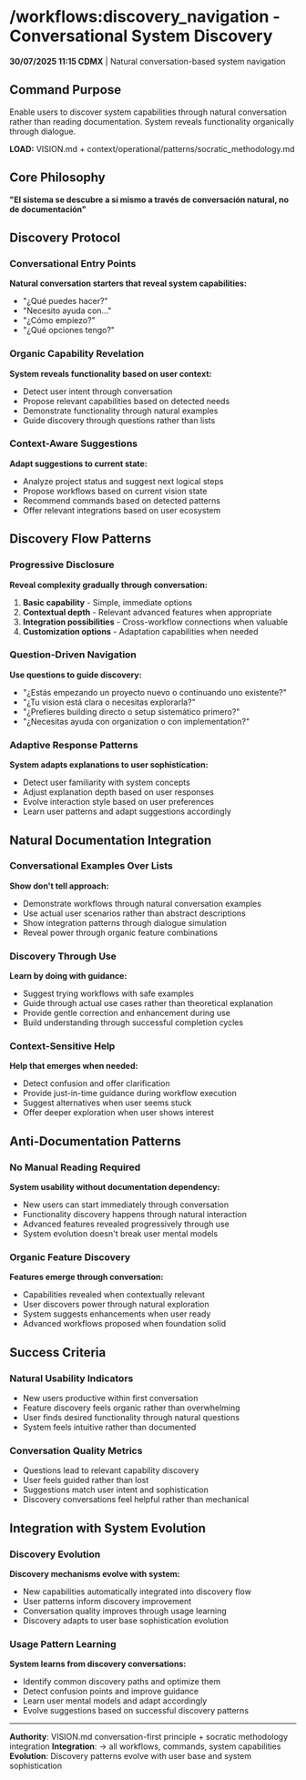 # /workflows:discovery_navigation - Conversational System Discovery

**30/07/2025 11:15 CDMX** | Natural conversation-based system navigation

## Command Purpose
Enable users to discover system capabilities through natural conversation rather than reading documentation. System reveals functionality organically through dialogue.

**LOAD:** VISION.md + context/operational/patterns/socratic_methodology.md

## Core Philosophy
**"El sistema se descubre a sí mismo a través de conversación natural, no de documentación"**

## Discovery Protocol

### Conversational Entry Points
**Natural conversation starters that reveal system capabilities:**
- "¿Qué puedes hacer?"
- "Necesito ayuda con..."
- "¿Cómo empiezo?"
- "¿Qué opciones tengo?"

### Organic Capability Revelation
**System reveals functionality based on user context:**
- Detect user intent through conversation
- Propose relevant capabilities based on detected needs
- Demonstrate functionality through natural examples
- Guide discovery through questions rather than lists

### Context-Aware Suggestions
**Adapt suggestions to current state:**
- Analyze project status and suggest next logical steps
- Propose workflows based on current vision state
- Recommend commands based on detected patterns
- Offer relevant integrations based on user ecosystem

## Discovery Flow Patterns

### Progressive Disclosure
**Reveal complexity gradually through conversation:**
1. **Basic capability** - Simple, immediate options
2. **Contextual depth** - Relevant advanced features when appropriate
3. **Integration possibilities** - Cross-workflow connections when valuable
4. **Customization options** - Adaptation capabilities when needed

### Question-Driven Navigation
**Use questions to guide discovery:**
- "¿Estás empezando un proyecto nuevo o continuando uno existente?"
- "¿Tu vision está clara o necesitas explorarla?"
- "¿Prefieres building directo o setup sistemático primero?"
- "¿Necesitas ayuda con organization o con implementation?"

### Adaptive Response Patterns
**System adapts explanations to user sophistication:**
- Detect user familiarity with system concepts
- Adjust explanation depth based on user responses
- Evolve interaction style based on user preferences
- Learn user patterns and adapt suggestions accordingly

## Natural Documentation Integration

### Conversational Examples Over Lists
**Show don't tell approach:**
- Demonstrate workflows through natural conversation examples
- Use actual user scenarios rather than abstract descriptions
- Show integration patterns through dialogue simulation
- Reveal power through organic feature combinations

### Discovery Through Use
**Learn by doing with guidance:**
- Suggest trying workflows with safe examples
- Guide through actual use cases rather than theoretical explanation
- Provide gentle correction and enhancement during use
- Build understanding through successful completion cycles

### Context-Sensitive Help
**Help that emerges when needed:**
- Detect confusion and offer clarification
- Provide just-in-time guidance during workflow execution
- Suggest alternatives when user seems stuck
- Offer deeper exploration when user shows interest

## Anti-Documentation Patterns

### No Manual Reading Required
**System usability without documentation dependency:**
- New users can start immediately through conversation
- Functionality discovery happens through natural interaction
- Advanced features revealed progressively through use
- System evolution doesn't break user mental models

### Organic Feature Discovery
**Features emerge through conversation:**
- Capabilities revealed when contextually relevant
- User discovers power through natural exploration
- System suggests enhancements when user ready
- Advanced workflows proposed when foundation solid

## Success Criteria

### Natural Usability Indicators
- New users productive within first conversation
- Feature discovery feels organic rather than overwhelming
- User finds desired functionality through natural questions
- System feels intuitive rather than documented

### Conversation Quality Metrics
- Questions lead to relevant capability discovery
- User feels guided rather than lost
- Suggestions match user intent and sophistication
- Discovery conversations feel helpful rather than mechanical

## Integration with System Evolution

### Discovery Evolution
**Discovery mechanisms evolve with system:**
- New capabilities automatically integrated into discovery flow
- User patterns inform discovery improvement
- Conversation quality improves through usage learning
- Discovery adapts to user base sophistication evolution

### Usage Pattern Learning
**System learns from discovery conversations:**
- Identify common discovery paths and optimize them
- Detect confusion points and improve guidance
- Learn user mental models and adapt accordingly
- Evolve suggestions based on successful discovery patterns

---

**Authority**: VISION.md conversation-first principle + socratic methodology integration
**Integration**: → all workflows, commands, system capabilities
**Evolution**: Discovery patterns evolve with user base and system sophistication